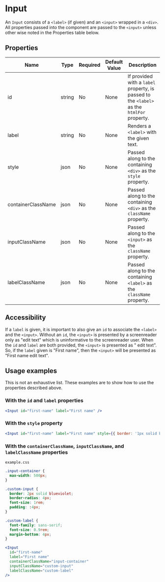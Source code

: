 # Input

An `Input` consists of a `<label>` (if given) and an `<input>` wrapped in a `<div>`. All properties passed into the component are passed to the `<input>` unless other wise noted in the Properties table below.

## Properties

| Name | Type | Required | Default Value | Description |
| --- | --- | --- | --- | --- |
| id | string | No | None | If provided with a `label` property, is passed to the `<label>` as the `htmlFor` property. |
| label | string | No | None | Renders a `<label>` with the given text. |
| style | json | No | None | Passed along to the containing `<div>` as the `style` property. |
| containerClassName | json | No | None | Passed along to the containing `<div>` as the `className` property. |
| inputClassName | json | No | None | Passed along to the `<input>` as the `className` property. |
| labelClassName | json | No | None | Passed along to the containing `<label>` as the `className` property. |

## Accessibility

If a `label` is given, it is important to also give an `id` to associate the `<label>` and the `<input>`. Without an `id`, the `<input>` is presented by a screenreader only as "edit text" which is uninformative to the screenreader user. When the `id` and `label` are both provided, the `<input>` is presented as "<your label text> edit text". So, if the `label` given is "First name", then the `<input>` will be presented as "First name edit text".

## Usage examples

This is not an exhaustive list. These examples are to show how to use the properties described above.

### With the `id` and `label` properties

```jsx
<Input id="first-name" label="First name" />
```

### With the `style` property

```jsx
<Input id="first-name" label="First name" style={{ border: '1px solid black', padding: 24 }} />
```

### With the `containerClassName`, `inputClassName`, and `labelClassName` properties

`example.css`

```css
.input-container {
  max-width: 500px;
}

.custom-input {
  border: 2px solid blueviolet;
  border-radius: 4px;
  font-size: 1rem;
  padding: :4px;
}

.custom-label {
  font-family: sans-serif;
  font-size: 0.9rem;
  margin-bottom: 4px;
}
```

```jsx
<Input
  id="first-name"
  label="First name"
  containerClassName="input-container"
  inputClassName="custom-input"
  labelClassName="custom-label"
/>
```
